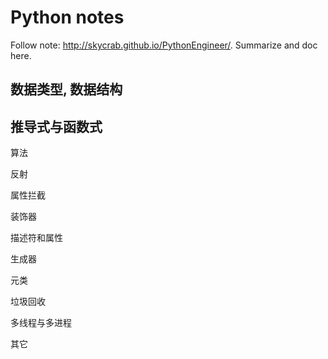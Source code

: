 

# Python notes

Follow note: http://skycrab.github.io/PythonEngineer/.
Summarize and doc here.

## 数据类型, 数据结构

## 推导式与函数式

算法

反射

属性拦截

装饰器

描述符和属性

生成器

元类

垃圾回收

多线程与多进程

其它
